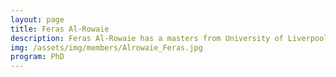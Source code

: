 ```yaml
---
layout: page
title: Feras Al-Rowaie
description: Feras Al-Rowaie has a masters from University of Liverpool (United Kingdom). He is a father of three and yet finds time to do a Ph.D.
img: /assets/img/members/Alrowaie_Feras.jpg
program: PhD
---
```


<div class="img_row">
    <img class="profile_img" src="{{ site.baseurl }}/assets/img/members/Alrowaie_Feras.jpg" alt="" title="Feras Al-Rowaie"/>
</div>